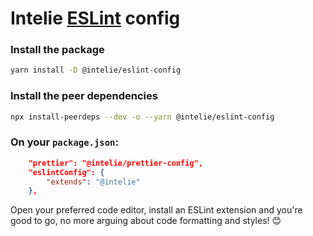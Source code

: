 # Intelie [ESLint](http://eslint.org/) config


### Install the package
```bash
yarn install -D @intelie/eslint-config
```


### Install the peer dependencies
```bash
npx install-peerdeps --dev -o --yarn @intelie/eslint-config
```



### On your `package.json`:

```json
    "prettier": "@intelie/prettier-config",
    "eslintConfig": {
        "extends": "@intelie"
    },
```

Open your preferred code editor, install an ESLint extension and you're good to go, no more arguing about code formatting and styles! 😊

